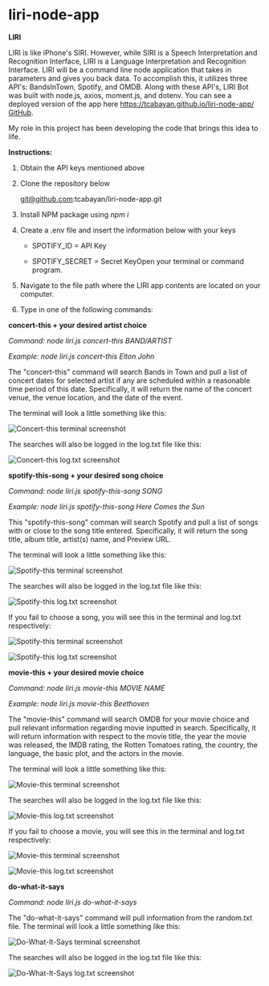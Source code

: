 # liri-node-app
**LIRI**

LIRI is like iPhone's SIRI. However, while SIRI is a Speech Interpretation and Recognition Interface, LIRI is a Language Interpretation and Recognition Interface. LIRI will be a command line node application that takes in parameters and gives you back data. To accomplish this, it utilizes three API's: BandsInTown, Spotify, and OMDB. Along with these API's, LIRI Bot was built with node.js, axios, moment.js, and dotenv. You can see a deployed version of the app here https://tcabayan.github.io/liri-node-app/ [GitHub](http://tcabayan.github.com).

My role in this project has been developing the code that brings this idea to life. 

**Instructions:**

1. Obtain the API keys mentioned above

1. Clone the repository below

   git@github.com:tcabayan/liri-node-app.git

1. Install NPM package using _npm i_

1. Create a .env file and insert the information below with your keys
    -   SPOTIFY_ID = API Key

    -   SPOTIFY_SECRET =  Secret KeyOpen your terminal or command program.

1. Navigate to the file path where the LIRI app contents are located on your computer.

1. Type in one of the following commands:

**concert-this + your desired artist choice**

_Command: node liri.js concert-this BAND/ARTIST_

_Example: node liri.js concert-this Elton John_

The "concert-this" command will search Bands in Town and pull a list of concert dates for selected artist if any are scheduled within a reasonable time period of this date. Specifically, it will return the name of the concert venue, the venue location, and the date of the event.

The terminal will look a little something like this:

![Concert-this terminal screenshot](/images/concert-this-t.png)


The searches will also be logged in the log.txt file like this:

![Concert-this log.txt screenshot](/images/concert-this-log.png)


**spotify-this-song + your desired song choice**

_Command: node liri.js spotify-this-song SONG_

_Example: node liri.js spotify-this-song Here Comes the Sun_ 

This "spotify-this-song" comman will search Spotify and pull a list of songs with or close to the song title entered. Specifically, it will return the song title, album title, artist(s) name, and Preview URL.

The terminal will look a little something like this:

![Spotify-this terminal screenshot](/images/spotify-this-search-t.png)

The searches will also be logged in the log.txt file like this:

![Spotify-this log.txt screenshot](/images/spotify-this-search-log.png)

If you fail to choose a song, you will see this in the terminal and log.txt respectively:

![Spotify-this terminal screenshot](/images/spotify-this-sign-t.png)


![Spotify-this log.txt screenshot](/images/spotify-this-sign-log.png)

**movie-this + your desired movie choice**

_Command: node liri.js movie-this MOVIE NAME_

_Example: node liri.js movie-this Beethoven_

The "movie-this" command will search OMDB for your movie choice and pull relevant information regarding movie inputted in search. Specifically, it will return information with respect to the movie title, the year the movie was released, the IMDB rating, the Rotten Tomatoes rating, the country, the language, the basic plot, and the actors in the movie. 

The terminal will look a little something like this:

![Movie-this terminal screenshot](/images/movie-this-search-t.png)

The searches will also be logged in the log.txt file like this:

![Movie-this log.txt screenshot](/images/movie-this-search-log.png)

If you fail to choose a movie, you will see this in the terminal and log.txt respectively:

![Movie-this terminal screenshot](/images/movie-this-mrnobody-t.png)

![Movie-this log.txt screenshot](/images/move-this-mrnobody-log.png)

**do-what-it-says**

_Command: node liri.js do-what-it-says_

The "do-what-it-says" command will pull information from the random.txt file. The terminal will look a little something like this:

![Do-What-It-Says terminal screenshot](/images/do-what-it-says-t.png)

The searches will also be logged in the log.txt file like this:

![Do-What-It-Says log.txt screenshot](/images/do-what-it-says-log.png)


